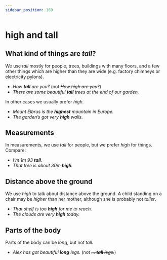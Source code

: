 ```yaml
---
sidebar_position: 169
---
```


# high and tall

## What kind of things are *tall*?

We use *tall* mostly for people, trees, buildings with many floors, and a few other things which are higher than they are wide (e.g. factory chimneys or electricity pylons).

- *How **tall** are you?* (not *~~How high are you?~~*)
- *There are some beautiful **tall** trees at the end of our garden.*

In other cases we usually prefer *high*.

- *Mount Elbrus is the **highest** mountain in Europe.*
- *The garden’s got very **high** walls.*

## Measurements

In measurements, we use *tall* for people, but we prefer *high* for things. Compare:

- *I’m 1m 93 **tall**.*
- *That tree is about 30m **high**.*

## Distance above the ground

We use *high* to talk about distance above the ground. A child standing on a chair may be *higher* than her mother, although she is probably not *taller*.

- *That shelf is too **high** for me to reach.*
- *The clouds are very **high** today.*

## Parts of the body

Parts of the body can be *long*, but not *tall*.

- *Alex has got beautiful **long** legs.* (not *~~… **tall** legs.~~*)
